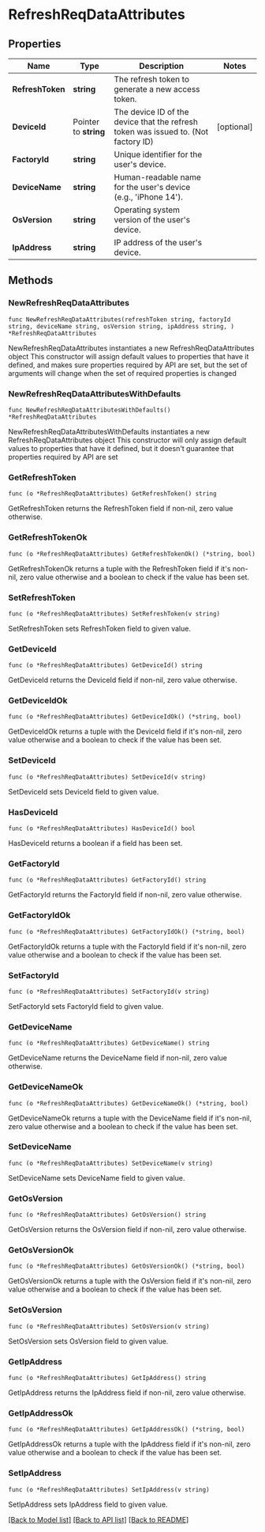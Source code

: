 # RefreshReqDataAttributes

## Properties

Name | Type | Description | Notes
------------ | ------------- | ------------- | -------------
**RefreshToken** | **string** | The refresh token to generate a new access token. | 
**DeviceId** | Pointer to **string** | The device ID of the device that the refresh token was issued to. (Not factory ID) | [optional] 
**FactoryId** | **string** | Unique identifier for the user&#39;s device. | 
**DeviceName** | **string** | Human-readable name for the user&#39;s device (e.g., &#39;iPhone 14&#39;). | 
**OsVersion** | **string** | Operating system version of the user&#39;s device. | 
**IpAddress** | **string** | IP address of the user&#39;s device. | 

## Methods

### NewRefreshReqDataAttributes

`func NewRefreshReqDataAttributes(refreshToken string, factoryId string, deviceName string, osVersion string, ipAddress string, ) *RefreshReqDataAttributes`

NewRefreshReqDataAttributes instantiates a new RefreshReqDataAttributes object
This constructor will assign default values to properties that have it defined,
and makes sure properties required by API are set, but the set of arguments
will change when the set of required properties is changed

### NewRefreshReqDataAttributesWithDefaults

`func NewRefreshReqDataAttributesWithDefaults() *RefreshReqDataAttributes`

NewRefreshReqDataAttributesWithDefaults instantiates a new RefreshReqDataAttributes object
This constructor will only assign default values to properties that have it defined,
but it doesn't guarantee that properties required by API are set

### GetRefreshToken

`func (o *RefreshReqDataAttributes) GetRefreshToken() string`

GetRefreshToken returns the RefreshToken field if non-nil, zero value otherwise.

### GetRefreshTokenOk

`func (o *RefreshReqDataAttributes) GetRefreshTokenOk() (*string, bool)`

GetRefreshTokenOk returns a tuple with the RefreshToken field if it's non-nil, zero value otherwise
and a boolean to check if the value has been set.

### SetRefreshToken

`func (o *RefreshReqDataAttributes) SetRefreshToken(v string)`

SetRefreshToken sets RefreshToken field to given value.


### GetDeviceId

`func (o *RefreshReqDataAttributes) GetDeviceId() string`

GetDeviceId returns the DeviceId field if non-nil, zero value otherwise.

### GetDeviceIdOk

`func (o *RefreshReqDataAttributes) GetDeviceIdOk() (*string, bool)`

GetDeviceIdOk returns a tuple with the DeviceId field if it's non-nil, zero value otherwise
and a boolean to check if the value has been set.

### SetDeviceId

`func (o *RefreshReqDataAttributes) SetDeviceId(v string)`

SetDeviceId sets DeviceId field to given value.

### HasDeviceId

`func (o *RefreshReqDataAttributes) HasDeviceId() bool`

HasDeviceId returns a boolean if a field has been set.

### GetFactoryId

`func (o *RefreshReqDataAttributes) GetFactoryId() string`

GetFactoryId returns the FactoryId field if non-nil, zero value otherwise.

### GetFactoryIdOk

`func (o *RefreshReqDataAttributes) GetFactoryIdOk() (*string, bool)`

GetFactoryIdOk returns a tuple with the FactoryId field if it's non-nil, zero value otherwise
and a boolean to check if the value has been set.

### SetFactoryId

`func (o *RefreshReqDataAttributes) SetFactoryId(v string)`

SetFactoryId sets FactoryId field to given value.


### GetDeviceName

`func (o *RefreshReqDataAttributes) GetDeviceName() string`

GetDeviceName returns the DeviceName field if non-nil, zero value otherwise.

### GetDeviceNameOk

`func (o *RefreshReqDataAttributes) GetDeviceNameOk() (*string, bool)`

GetDeviceNameOk returns a tuple with the DeviceName field if it's non-nil, zero value otherwise
and a boolean to check if the value has been set.

### SetDeviceName

`func (o *RefreshReqDataAttributes) SetDeviceName(v string)`

SetDeviceName sets DeviceName field to given value.


### GetOsVersion

`func (o *RefreshReqDataAttributes) GetOsVersion() string`

GetOsVersion returns the OsVersion field if non-nil, zero value otherwise.

### GetOsVersionOk

`func (o *RefreshReqDataAttributes) GetOsVersionOk() (*string, bool)`

GetOsVersionOk returns a tuple with the OsVersion field if it's non-nil, zero value otherwise
and a boolean to check if the value has been set.

### SetOsVersion

`func (o *RefreshReqDataAttributes) SetOsVersion(v string)`

SetOsVersion sets OsVersion field to given value.


### GetIpAddress

`func (o *RefreshReqDataAttributes) GetIpAddress() string`

GetIpAddress returns the IpAddress field if non-nil, zero value otherwise.

### GetIpAddressOk

`func (o *RefreshReqDataAttributes) GetIpAddressOk() (*string, bool)`

GetIpAddressOk returns a tuple with the IpAddress field if it's non-nil, zero value otherwise
and a boolean to check if the value has been set.

### SetIpAddress

`func (o *RefreshReqDataAttributes) SetIpAddress(v string)`

SetIpAddress sets IpAddress field to given value.



[[Back to Model list]](../README.md#documentation-for-models) [[Back to API list]](../README.md#documentation-for-api-endpoints) [[Back to README]](../README.md)


